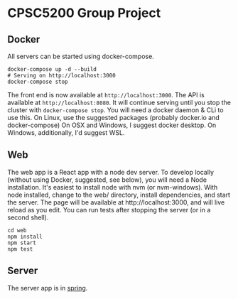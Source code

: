 # CPSC5200 Group Project

## Docker

All servers can be started using docker-compose.

```
docker-compose up -d --build
# Serving on http://localhost:3000
docker-compose stop
```

The front end is now available at `http://localhost:3000`.
The API is available at `http://localhost:8080`.
It will continue serving until you stop the cluster with `docker-compose stop`.
You will need a docker daemon & CLi to use this.
On Linux, use the suggested packages (probably docker.io and docker-compose)
On OSX and Windows, I suggest docker desktop.
On Windows, additionally, I'd suggest WSL.

## Web

The web app is a React app with a node dev server.
To develop locally (without using Docker, suggested, see below), you will need a Node installation.
It's easiest to install node with nvm (or nvm-windows).
With node installed, change to the web/ directory, install dependencies, and start the server.
The page will be available at http://localhost:3000, and will live reload as you edit.
You can run tests after stopping the server (or in a second shell).

```
cd web
npm install
npm start
npm test
```

## Server

The server app is in [spring](https://spring.io/projects/spring-framework).
